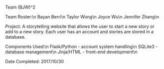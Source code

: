 Team (BJW)^2

Team Roster:\n
Bayan Berri\n
Taylor Wong\n
Joyce Wu\n
Jennifer Zhang\n

Project: A storytelling website that allows the user to start a new story or add to a new story. Each user has an account and stories are stored in a database.

Components Used:\n
Flask/Python - account system handling\n
SQLite3 - database management\n
Jinja/HTML - front-end development\n

Date Completed: 2017/10/30
